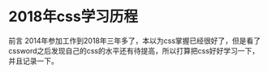 # 2018年css学习历程 
前言
2014年参加工作到2018年三年多了，本以为css掌握已经很好了，但是看了cssword之后发现自己的css的水平还有待提高，所以打算把css好好学习一下，并且记录一下。